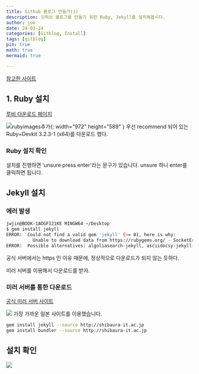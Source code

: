 ```yaml
---
title: Github 블로그 만들기(1)
description: 깃허브 블로그를 만들기 위한 Ruby, Jekyll를 설치해봅시다.
author: joo
date: 24-03-24
categories: [Gitblog, Install]
tags: [gitblog]
pin: true
math: true
mermaid: true

---
```


[참고한 사이트](https://devpro.kr/posts/Github-%EB%B8%94%EB%A1%9C%EA%B7%B8-%EB%A7%8C%EB%93%A4%EA%B8%B0-(1)/)

## 1. Ruby 설치
[루비 다운로드 페이지](https://rubyinstaller.org/downloads/)<br>

![rubyimages추가](https://jwjinn.github.io/assets/img/gitblog/2024-03-23-16-08-34.png){: width="972" height="589" }
우선 recommend 되어 있는 Ruby+Devkit 3.2.3-1 (x64)를 다운로드 했다.

### Ruby 설치 확인
설치를 진행하면 'unsure press enter'라는 문구가 있습니다. unsure 하니 enter를 클릭하면 됩니다.

## JekyII 설치

### 에러 발생
```bash
jwjin@BOOK-1AOGFI21KE MINGW64 ~/Desktop
$ gem install jekyll
ERROR:  Could not find a valid gem 'jekyll' (>= 0), here is why:
          Unable to download data from https://rubygems.org/ - SocketError: Failed to open TCP connection to rubygems.org:443 (getaddrinfo: 알려진 호스트가 없습니다. ) (https://rubygems.org/specs.4.8.gz)
ERROR:  Possible alternatives: algoliasearch-jekyll, asciidocsy-jekyll-theme, bootstrap4jekyll, cloudcannon-jekyll-bookshop, editorial-autogestiva-jekyll-theme
```

공식 서버에서는 https 인 이유 때문에, 정상적으로 다운로드가 되지 않는 듯하다.

미러 서버를 이용해서 다운로드를 받자.

### 미러 서버를 통한 다운로드
[공식 미러 서버 사이트](https://www.ruby-lang.org/en/downloads/mirrors/)

![](https://jwjinn.github.io/assets/img/gitblog/2024-03-23-16-34-00.png)
가장 가까운 일본 사이트를 이용했습니다.

```bash
gem install jekyll --source http://shibaura-it.ac.jp
gem install bundler --source http://shibaura-it.ac.jp
```
## 설치 확인

![](https://jwjinn.github.io/assets/img/gitblog/2024-03-23-16-38-50.png)